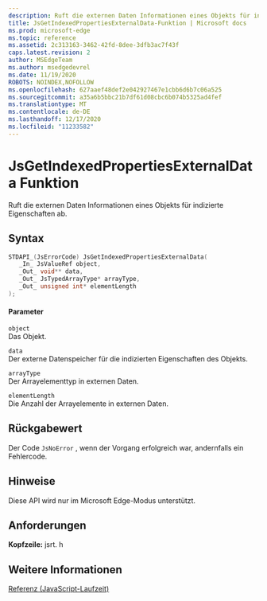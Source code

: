 ```yaml
---
description: Ruft die externen Daten Informationen eines Objekts für indizierte Eigenschaften ab.
title: JsGetIndexedPropertiesExternalData-Funktion | Microsoft docs
ms.prod: microsoft-edge
ms.topic: reference
ms.assetid: 2c313163-3462-42fd-8dee-3dfb3ac7f43f
caps.latest.revision: 2
author: MSEdgeTeam
ms.author: msedgedevrel
ms.date: 11/19/2020
ROBOTS: NOINDEX,NOFOLLOW
ms.openlocfilehash: 627aaef48def2e042927467e1cbb6d6b7c06a525
ms.sourcegitcommit: a35a6b5bbc21b7df61d08cbc6b074b5325ad4fef
ms.translationtype: MT
ms.contentlocale: de-DE
ms.lasthandoff: 12/17/2020
ms.locfileid: "11233582"
---
```

# JsGetIndexedPropertiesExternalData Funktion

Ruft die externen Daten Informationen eines Objekts für indizierte Eigenschaften ab.  
  
## Syntax  
  
```cpp  
STDAPI_(JsErrorCode) JsGetIndexedPropertiesExternalData(  
   _In_ JsValueRef object,  
   _Out_ void** data,  
   _Out_ JsTypedArrayType* arrayType,  
   _Out_ unsigned int* elementLength  
);  
```  
  
#### Parameter  
 `object`  
 Das Objekt.  
  
 `data`  
 Der externe Datenspeicher für die indizierten Eigenschaften des Objekts.  
  
 `arrayType`  
 Der Arrayelementtyp in externen Daten.  
  
 `elementLength`  
 Die Anzahl der Arrayelemente in externen Daten.  
  
## Rückgabewert  
 Der Code `JsNoError` , wenn der Vorgang erfolgreich war, andernfalls ein Fehlercode.  
  
## Hinweise  
 Diese API wird nur im Microsoft Edge-Modus unterstützt.  
  
## Anforderungen  
 **Kopfzeile:** jsrt. h  
  
## Weitere Informationen  
 [Referenz (JavaScript-Laufzeit)](../chakra-hosting/reference-javascript-runtime.md)
